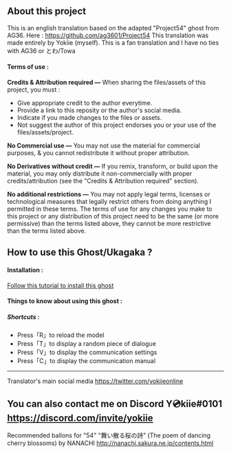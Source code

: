 ## About this project
This is an english translation based on the adapted "Project54" ghost from AG36. 
Here : https://github.com/ag3601/Project54
This translation was made entirely by Yokiie (myself).
This is a fan translation and I have no ties with AG36 or とわ/Towa

#### Terms of use :
**Credits & Attribution required —** When sharing the files/assets of this project, you must :
- Give appropriate credit to the author everytime.
- Provide a link to this reposity or the author's social media.
- Indicate if you made changes to the files or assets. 
- Not suggest the author of this project endorses you or your use of the files/assets/project.

**No Commercial use —** You may not use the material for commercial purposes, & you cannot redistribute it without proper attribution.

**No Derivatives without credit —** If you remix, transform, or build upon the material, you may only distribute it non-commercially with proper credits/attribution (see the "Credits & Attribution required" section).

**No additional restrictions —** You may not apply legal terms, licenses or technological measures that legally restrict others from doing anything I permitted in these terms. The terms of use for any changes you make to this project or any distribution of this project need to be the same (or more permissive) than the terms listed above, they cannot be more restrictive than the terms listed above.


## How to use this Ghost/Ukagaka ?
#### Installation :
 [Follow this tutorial to install this ghost](https://ukagakadreamteam.com/wiki/guide/beginner_guide)

#### Things to know about using this ghost :

##### Shortcuts :
- Press「R」to reload the model
- Press「T」to display a random piece of dialogue
- Press「V」to display the communication settings
- Press「C」to display the communication manual

-----------------------------------
Translator's main social media
https://twitter.com/yokiieonline

You can also contact me on Discord 
Y💿kiie#0101
https://discord.com/invite/yokiie
-----------------------------------

Recommended ballons for "54"
"舞い散る桜の詩" (The poem of dancing cherry blossoms) by NANACHI
http://nanachi.sakura.ne.jp/contents.html
